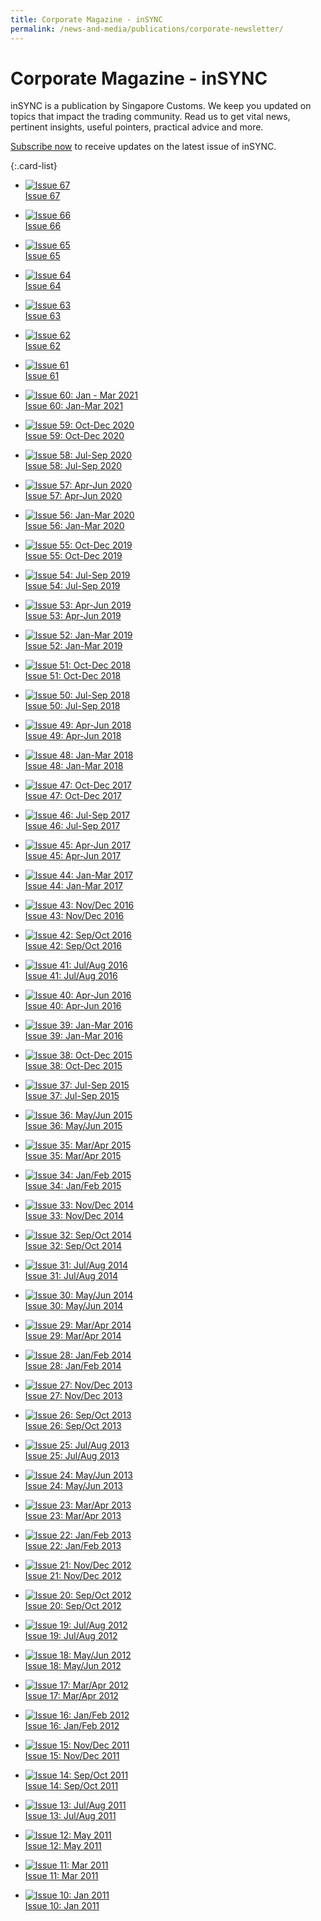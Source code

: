 ```yaml
---
title: Corporate Magazine - inSYNC
permalink: /news-and-media/publications/corporate-newsletter/
---
```

# Corporate Magazine - inSYNC

inSYNC is a publication by Singapore Customs. We keep you updated on topics that impact the trading community. Read us to get vital news, pertinent insights, useful pointers, practical advice and more.

[Subscribe now](https://form.gov.sg/#!/5e859b60a0ffc50011a4ee83) to receive updates on the latest issue of inSYNC.

{:.card-list}

-   [![Issue 67](/images/inSYNC/issue67_thumbnail.jpg)<br>
Issue 67](/files/2023-04-10-issue67.pdf)

-   [![Issue 66](/images/inSYNC/Issue66_thumbnail.jpg)<br>
Issue 66](/files/news-and-media/2023-01-19-Issue66.pdf)

-   [![Issue 65](/images/inSYNC/Issue65_thumbnail.jpg)<br>
Issue 65](/news-and-media/publications/2022-10-07-Issue65.pdf)

-   [![Issue 64](/images/inSYNC/Issue64_thumbnail.jpg)<br>
Issue 64](/news-and-media/publications/2022-07-15-Issue64.pdf)

-   [![Issue 63](/images/inSYNC/Issue63_thumbnail.jpg)<br>
Issue 63](/files/news-and-media/2022-05-13-Issue63.pdf)

-   [![Issue 62](/images/inSYNC/Issue62_thumbnail.jpg)<br>
Issue 62](/files/news-and-media/2022-02-15-Issue62.pdf)

-   [![Issue 61](/images/inSYNC/Issue61_thumbnail.jpg)<br>
Issue 61](/news-and-media/publications/2021-07-30-Issue61.pdf)

-   [![Issue 60: Jan - Mar 2021](/images/inSYNC/Issue60_thumbnail.jpg)<br>
Issue 60: Jan-Mar 2021](/news-and-media/publications/2021-04-19-Issue60.pdf)

-   [![Issue 59: Oct-Dec 2020](/images/inSYNC/Issue59_thumbnail.jpg)<br>
Issue 59: Oct-Dec 2020](/news-and-media/publications/2021-01-06-Issue59.pdf)

-   [![Issue 58: Jul-Sep 2020](/images/inSYNC/Issue58_thumbnail.jpg)<br>
Issue 58: Jul-Sep 2020](/news-and-media/publications/2020-10-01-Issue58.pdf)

-   [![Issue 57: Apr-Jun 2020](/images/inSYNC/Issue57_thumbnail.jpg)<br>
Issue 57: Apr-Jun 2020](/news-and-media/publications/2020-06-26-Issue57.pdf)

-   [![Issue 56: Jan-Mar 2020](/images/inSYNC/Issue56_thumbnail.jpg)<br>
Issue 56: Jan-Mar 2020](/news-and-media/publications/2020-01-01-Issue56.pdf)
 
-   [![Issue 55: Oct-Dec 2019](/images/inSYNC/Issue55_thumbnail.jpg)<br>
Issue 55: Oct-Dec 2019](/news-and-media/publications/2020-10-01-Issue55.pdf)
 
-   [![Issue 54: Jul-Sep 2019](/images/inSYNC/Issue54_thumbnail.jpg)<br>
Issue 54: Jul-Sep 2019](/news-and-media/publications/2019-07-01-Issue54.pdf)

-   [![Issue 53: Apr-Jun 2019](/images/inSYNC/Issue53_thumbnail.gif)<br>
Issue 53: Apr-Jun 2019](/news-and-media/publications/2019-04-01-Issue53.pdf)

-   [![Issue 52: Jan-Mar 2019](/images/inSYNC/Issue52_thumbnail.gif)<br>
Issue 52: Jan-Mar 2019](/news-and-media/publications/2019-01-01-Issue52.pdf)

-   [![Issue 51: Oct-Dec 2018](/images/inSYNC/Issue51_thumbnail.gif)<br>
Issue 51: Oct-Dec 2018](/news-and-media/publications/2018-10-01-Issue51.pdf)

-   [![Issue 50: Jul-Sep 2018](/images/inSYNC/Issue50_thumbnail.gif)<br>
Issue 50: Jul-Sep 2018](/news-and-media/publications/2018-07-01-Issue50.pdf)

-   [![Issue 49: Apr-Jun 2018](/images/inSYNC/Issue49_thumbnail.gif)<br>
Issue 49: Apr-Jun 2018](/news-and-media/publications/2018-04-01-Issue49.pdf)

-   [![Issue 48: Jan-Mar 2018](/images/inSYNC/Issue48_thumbnail.gif)<br>
Issue 48: Jan-Mar 2018](/news-and-media/publications/2018-01-01-Issue48.pdf)

-   [![Issue 47: Oct-Dec 2017](/images/inSYNC/Issue47_thumbnail.gif)<br>
Issue 47: Oct-Dec 2017](/news-and-media/publications/2017-10-01-Issue47.pdf)

-   [![Issue 46: Jul-Sep 2017](/images/inSYNC/Issue46_thumbnail.jpg)<br>
Issue 46: Jul-Sep 2017](/news-and-media/publications/2017-07-01-Issue46.pdf)

-   [![Issue 45: Apr-Jun 2017](/images/inSYNC/Issue45_thumbnail.gif)<br>
Issue 45: Apr-Jun 2017](/news-and-media/publications/2017-04-01-Issue45.pdf)

-   [![Issue 44: Jan-Mar 2017](/images/inSYNC/Issue44_thumbnail.gif)<br>
Issue 44: Jan-Mar 2017](/news-and-media/publications/2017-01-01-Issue44.pdf)

-   [![Issue 43: Nov/Dec 2016](/images/inSYNC/Issue43_thumbnail.gif)<br>
Issue 43: Nov/Dec 2016](/news-and-media/publications/2016-11-01-Issue43.pdf)

-   [![Issue 42: Sep/Oct 2016](/images/inSYNC/Issue42_thumbnail.jpg)<br>
Issue 42: Sep/Oct 2016](/news-and-media/publications/2016-09-01-Issue42.pdf)

-   [![Issue 41: Jul/Aug 2016](/images/inSYNC/Issue41_thumbnail.gif)<br>
Issue 41: Jul/Aug 2016](/news-and-media/publications/2016-07-01-Issue41.pdf)

-   [![Issue 40: Apr-Jun 2016](/images/inSYNC/Issue40_thumbnail.gif)<br>
Issue 40: Apr-Jun 2016](/news-and-media/publications/2016-04-01-Issue40.pdf)

-   [![Issue 39: Jan-Mar 2016](/images/inSYNC/Issue39_thumbnail.jpg)<br>
Issue 39: Jan-Mar 2016](/news-and-media/publications/2016-01-01-Issue39.pdf)

-   [![Issue 38: Oct-Dec 2015](/images/inSYNC/Issue38_thumbnail.jpg)<br>
Issue 38: Oct-Dec 2015](/news-and-media/publications/2015-10-01-Issue38.pdf)

-   [![Issue 37: Jul-Sep 2015](/images/inSYNC/Issue37_thumbnail.jpg)<br>
Issue 37: Jul-Sep 2015](/news-and-media/publications/2015-07-01-Issue37.pdf)

-   [![Issue 36: May/Jun 2015](/images/inSYNC/Issue36_thumbnail.jpg)<br>
Issue 36: May/Jun 2015](/news-and-media/publications/2015-05-01-Issue36.pdf)

-   [![Issue 35: Mar/Apr 2015](/images/inSYNC/Issue35_thumbnail.gif)<br>
Issue 35: Mar/Apr 2015](/news-and-media/publications/2015-03-01-Issue35.pdf)

-   [![Issue 34: Jan/Feb 2015](/images/inSYNC/Issue34_thumbnail.gif)<br>
Issue 34: Jan/Feb 2015](/news-and-media/publications/inSYNC_Issue34_ecopy.pdf)

-   [![Issue 33: Nov/Dec 2014](/images/inSYNC/Issue33_thumbnail.gif)<br>
Issue 33: Nov/Dec 2014](/news-and-media/publications/inSYNC_Issue33_ecopy.pdf)

-   [![Issue 32: Sep/Oct 2014](/images/inSYNC/Issue32_thumbnail.jpg)<br>
Issue 32: Sep/Oct 2014](/news-and-media/publications/inSYNC_Issue32_ecopy.pdf)

-   [![Issue 31: Jul/Aug 2014](/images/inSYNC/Issue31_thumbnail.jpg)<br>
Issue 31: Jul/Aug 2014](/news-and-media/publications/inSYNC_Issue31_ecopy.pdf)

-   [![Issue 30: May/Jun 2014](/images/inSYNC/Issue30_thumbnail.jpg)<br>
Issue 30: May/Jun 2014](/news-and-media/publications/inSYNC_Issue30_ecopy.pdf)

-   [![Issue 29: Mar/Apr 2014](/images/inSYNC/Issue29_thumbnail.jpg)<br>
Issue 29: Mar/Apr 2014](/news-and-media/publications/inSYNC_Issue29_ecopy.pdf)

-   [![Issue 28: Jan/Feb 2014](/images/inSYNC/Issue28_thumbnail.jpg)<br>
Issue 28: Jan/Feb 2014](/news-and-media/publications/inSYNC_Issue28_ecopy.pdf)

-   [![Issue 27: Nov/Dec 2013](/images/inSYNC/Issue27_thumbnail.jpg)<br>
Issue 27: Nov/Dec 2013](/news-and-media/publications/inSYNC_Issue27_ecopy.pdf)

-   [![Issue 26: Sep/Oct 2013](/images/inSYNC/Issue26_thumbnail.jpg)<br>
Issue 26: Sep/Oct 2013](/news-and-media/publications/inSYNC_Issue26_ecopy.pdf)

-   [![Issue 25: Jul/Aug 2013](/images/inSYNC/Issue25_thumbnail.jpg)<br>
Issue 25: Jul/Aug 2013](/news-and-media/publications/inSYNC_Issue25_ecopy.pdf)

-   [![Issue 24: May/Jun 2013](/images/inSYNC/Issue24_thumbnail.jpg)<br>
Issue 24: May/Jun 2013](/news-and-media/publications/inSYNC_Issue24_ecopy.pdf)

-   [![Issue 23: Mar/Apr 2013](/images/inSYNC/Issue23_thumbnail1.jpg)<br>
Issue 23: Mar/Apr 2013](/news-and-media/publications/inSYNC_Issue23_ecopy.pdf)

-   [![Issue 22: Jan/Feb 2013](/images/inSYNC/Issue22_thumbnail1.jpg)<br>
Issue 22: Jan/Feb 2013](/news-and-media/publications/inSYNC_Issue22_ecopy.pdf)

-   [![Issue 21: Nov/Dec 2012](/images/inSYNC/Issue21_thumbnail.jpg)<br>
Issue 21: Nov/Dec 2012](/news-and-media/publications/inSYNC_Issue21_ecopy.pdf)

-   [![Issue 20: Sep/Oct 2012](/images/inSYNC/Issue20_thumbnail.jpg)<br>
Issue 20: Sep/Oct 2012](/news-and-media/publications/inSYNC_Issue20_ecopy.pdf)

-   [![Issue 19: Jul/Aug 2012](/images/inSYNC/Issue19_thumbnail.jpg)<br>
Issue 19: Jul/Aug 2012](/news-and-media/publications/inSYNC_Issue19_ecopy.pdf)

-   [![Issue 18: May/Jun 2012](/images/inSYNC/Issue18_thumbnail.jpg)<br>
Issue 18: May/Jun 2012](/news-and-media/publications/inSYNC_Issue18_ecopy.pdf)

-   [![Issue 17: Mar/Apr 2012](/images/inSYNC/Issue17_thumbnail.jpg)<br>
Issue 17: Mar/Apr 2012](/news-and-media/publications/inSYNC_Issue17_ecopy.pdf)

-   [![Issue 16: Jan/Feb 2012](/images/inSYNC/Issue16_thumbnail.jpg)<br>
Issue 16: Jan/Feb 2012](/news-and-media/publications/inSYNC_Issue16_ecopy.pdf)

-   [![Issue 15: Nov/Dec 2011](/images/inSYNC/Issue15_thumbnail.jpg)<br>
Issue 15: Nov/Dec 2011](/news-and-media/publications/inSYNC_Issue15_ecopy.pdf)

-   [![Issue 14: Sep/Oct 2011](/images/inSYNC/Issue14_thumbnail.jpg)<br>
Issue 14: Sep/Oct 2011](/news-and-media/publications/inSYNC_Issue14_ecopy.pdf)

-   [![Issue 13: Jul/Aug 2011](/images/inSYNC/Issue13_thumbnail.jpg)<br>
Issue 13: Jul/Aug 2011](/news-and-media/publications/inSYNC_Issue13_ecopy.pdf)

-   [![Issue 12: May 2011](/images/inSYNC/Issue12_thumbnail.jpg)<br>
Issue 12: May 2011](/news-and-media/publications/inSYNC_Issue12_ecopy.pdf)

-   [![Issue 11: Mar 2011](/images/inSYNC/Issue11_thumbnail.jpg)<br>
  Issue 11: Mar 2011](/news-and-media/publications/inSYNC_Issue11_ecopy.pdf)
  
-   [![Issue 10: Jan 2011](/images/inSYNC/Issue10_thumbnail1.jpg)<br>
Issue 10: Jan 2011](/news-and-media/publications/inSYNC_Issue10_ecopy.pdf)